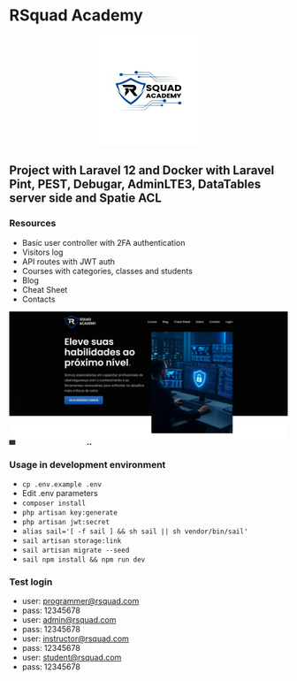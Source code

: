 # RSquad Academy

<p align="center">
<img src="screenshots/rsquadacademy.jpg" alt="RSquad Academy"/>
</p>

## Project with Laravel 12 and Docker with Laravel Pint, PEST, Debugar, AdminLTE3, DataTables server side and Spatie ACL

### Resources

-   Basic user controller with 2FA authentication
-   Visitors log
-   API routes with JWT auth
-   Courses with categories, classes and students
-   Blog
-   Cheat Sheet
-   Contacts

<p align="center">
<img src="screenshots/home.png" alt="RSquad Academy"/>
</p>

### Usage in development environment

-   `cp .env.example .env`
-   Edit .env parameters
-   `composer install`
-   `php artisan key:generate`
-   `php artisan jwt:secret`
-   `alias sail='[ -f sail ] && sh sail || sh vendor/bin/sail'`
-   `sail artisan storage:link`
-   `sail artisan migrate --seed`
-   `sail npm install && npm run dev`

### Test login

-   user: <programmer@rsquad.com>
-   pass: 12345678
-   user: <admin@rsquad.com>
-   pass: 12345678
-   user: <instructor@rsquad.com>
-   pass: 12345678
-   user: <student@rsquad.com>
-   pass: 12345678
